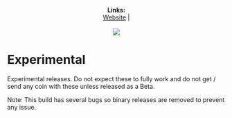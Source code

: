 <p align="center">
  <b>Links:</b><br>
  <a href="https://www.digitalrs.me">Website</a> |
  <br><br>
  <img src="http://seosherpa.com/wp-content/uploads/2015/03/seo-experiments.png">
</p>

# Experimental
Experimental releases. Do not expect these to fully work and do not get / send any coin with these unless released as a Beta.

Note: This build has several bugs so binary releases are removed to prevent any issue.
